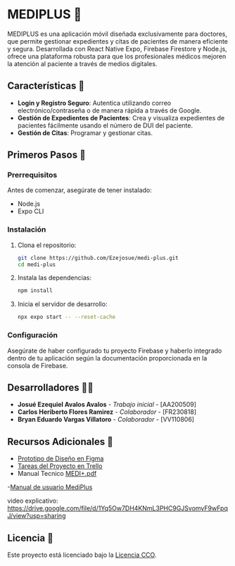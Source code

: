 # MEDIPLUS 📱

MEDIPLUS es una aplicación móvil diseñada exclusivamente para doctores, que permite gestionar expedientes y citas de pacientes de manera eficiente y segura. Desarrollada con React Native Expo, Firebase Firestore y Node.js, ofrece una plataforma robusta para que los profesionales médicos mejoren la atención al paciente a través de medios digitales.

## Características 🌟

- **Login y Registro Seguro**: Autentica utilizando correo electrónico/contraseña o de manera rápida a través de Google.
- **Gestión de Expedientes de Pacientes**: Crea y visualiza expedientes de pacientes fácilmente usando el número de DUI del paciente.
- **Gestión de Citas**: Programar y gestionar citas.

## Primeros Pasos 🚀

### Prerrequisitos

Antes de comenzar, asegúrate de tener instalado:
- Node.js
- Expo CLI

### Instalación

1. Clona el repositorio:
   ```bash
   git clone https://github.com/Ezejosue/medi-plus.git
   cd medi-plus
   ```

2. Instala las dependencias:
   ```bash
   npm install
   ```

3. Inicia el servidor de desarrollo:
   ```bash
   npx expo start -- --reset-cache
   ```

### Configuración

Asegúrate de haber configurado tu proyecto Firebase y haberlo integrado dentro de tu aplicación según la documentación proporcionada en la consola de Firebase.

## Desarrolladores 👨‍💻

- **Josué Ezequiel Avalos Avalos** - _Trabajo inicial_ - [AA200509]
- **Carlos Heriberto Flores Ramirez** - _Colaborador_ - [FR230818]
- **Bryan Eduardo Vargas Villatoro** - _Colaborador_ - [VV110806]

## Recursos Adicionales 📎

- [Prototipo de Diseño en Figma](https://www.figma.com/file/6UUA3t9Z6lhAi61geZ8Tsf/ReactApp?type=design&node-id=0-1&mode=design&t=11ElOwXo5CE3W2hc-0)
- [Tareas del Proyecto en Trello](https://trello.com/invite/b/1ffmix7g/ATTIcdd30cff430c9af908cdb13e7e21a28bD5FAB851/proyectomedi-plus)
- Manual Tecnico  [MEDI+.pdf](https://github.com/user-attachments/files/15746199/MEDI%2B.pdf)

-[Manual de usuario MediPlus](https://github.com/Ezejosue/medi-plus/blob/main/Manual%20de%20usuario.pdf)

video explicativo: https://drive.google.com/file/d/1Yq5Ow7DH4KNmL3PHC9GJSvomyF9wFpqJ/view?usp=sharing

## Licencia 📄

Este proyecto está licenciado bajo la [Licencia CCO](LICENSE.md).

